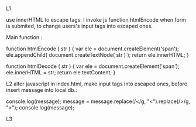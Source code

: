 L1

use innerHTML to escape <script> </script> tags.
I invoke js function htmlEncode when form is submited, to 
change users's input tags into escaped ones.

Main function :

function htmlEncode ( str ) {
 var ele = document.createElement('span');
 ele.appendChild( document.createTextNode( str ) );
 return ele.innerHTML;
}


function htmlDecode ( str ) {
 var ele = document.createElement('span');
 ele.innerHTML = str;
 return ele.textContent;
}


L2
alter javascript in index.html,
make input tags into escaped ones, before insert message into local db.:


console.log(message);
message = message.replace(/</g, "&lt;").replace(/>/g, "&gt;");
console.log(message);

L3
